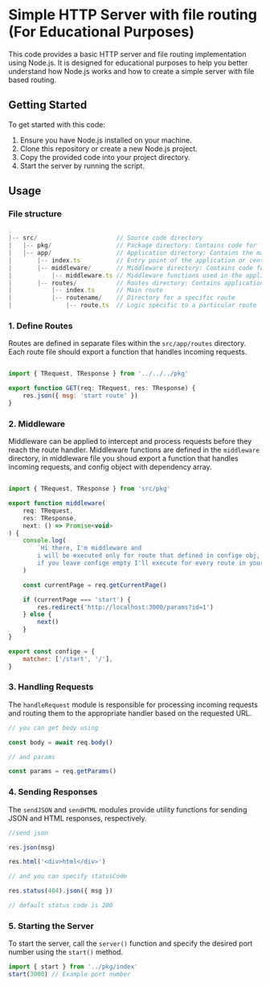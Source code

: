 # Simple HTTP Server with file routing (For Educational Purposes)

This code provides a basic HTTP server and file routing implementation using Node.js. It is designed for educational purposes to help you better understand how Node.js works and how to create a simple server with file based routing.

## Getting Started

To get started with this code:

1. Ensure you have Node.js installed on your machine.
2. Clone this repository or create a new Node.js project.
3. Copy the provided code into your project directory.
4. Start the server by running the script.

## Usage

### File structure

```javascript
.
|-- src/                      // Source code directory
|   |-- pkg/                  // Package directory: Contains code for file-based routing and other methods
|   |-- app/                  // Application directory: Contains the main logic of our application
|       |-- index.ts          // Entry point of the application or central initialization file
|       |-- middleware/       // Middleware directory: Contains code for handling middleware
|           |-- middleware.ts // Middleware functions used in the application
|       |-- routes/           // Routes directory: Contains application routes
|           |-- index.ts      // Main route
|           |-- routename/    // Directory for a specific route
|               |-- route.ts  // Logic specific to a particular route


```

### 1. Define Routes

Routes are defined in separate files within the `src/app/routes` directory. Each route file should export a function that handles incoming requests.

```javascript

import { TRequest, TResponse } from '../../../pkg'

export function GET(req: TRequest, res: TResponse) {
    res.json({ msg: 'start route' })
}


```

### 2. Middleware

Middleware can be applied to intercept and process requests before they reach the route handler. Middleware functions are defined in the `middleware` directory, in middleware file you shoud export a function that handles incoming requests, and config object with dependency array.

```javascript

import { TRequest, TResponse } from 'src/pkg'

export function middleware(
    req: TRequest,
    res: TResponse,
    next: () => Promise<void>
) {
    console.log(
        `Hi there, I'm middleware and
        i will be executed only for route that defined in confige obj,
        if you leave confige empty I'll execute for every route in your application`
    )

    const currentPage = req.getCurrentPage()

    if (currentPage === 'start') {
        res.redirect('http://localhost:3000/params?id=1')
    } else {
        next()
    }
}

export const confige = {
    matcher: ['/start', '/'],
}

```

### 3. Handling Requests

The `handleRequest` module is responsible for processing incoming requests and routing them to the appropriate handler based on the requested URL.

```javascript
// you can get body using

const body = await req.body()

// and params

const params = req.getParams()
```

### 4. Sending Responses

The `sendJSON` and `sendHTML` modules provide utility functions for sending JSON and HTML responses, respectively.

```javascript
//send json

res.json(msg)

res.html('<div>html</div>')

// and you can specify statusCode

res.status(404).json({ msg })

// default status code is 200
```

### 5. Starting the Server

To start the server, call the `server()` function and specify the desired port number using the `start()` method.

```javascript
import { start } from '../pkg/index'
start(3000) // Example port number
```
